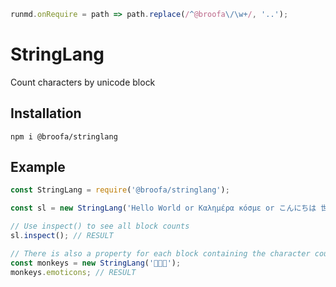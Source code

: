 ```javascript --hide
runmd.onRequire = path => path.replace(/^@broofa\/\w+/, '..');
```

# StringLang

Count characters by unicode block

## Installation

```
npm i @broofa/stringlang
```

## Example

```javascript --run
const StringLang = require('@broofa/stringlang');

const sl = new StringLang('Hello World or Καλημέρα κόσμε or こんにちは 世界');

// Use inspect() to see all block counts
sl.inspect(); // RESULT

// There is also a property for each block containing the character counts
const monkeys = new StringLang('🙈🙉🙊');
monkeys.emoticons; // RESULT
```

